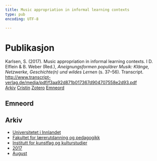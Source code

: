 ```yaml
---
title: Music appropriation in informal learning contexts
type: pub
encoding: UTF-8

---
```

<h1>Publikasjon</h1>
<article id="csl-bib-container-MKCH42V5" class="csl-bib-container">
  <div class="csl-bib-body"> <div class="csl-entry">Karlsen, S. (2017). Music appropriation in informal learning contexts. I D. Elflein &#38; B. Weber (Red.), <i>Aneignungsformen populärer Musik: Klänge, Netzwerke, Geschichte(n) und wildes Lernen</i> (s. 37–56). Transcript. <a href="http://www.transcript-verlag.de/media/pdf/f3aa92d871b017367d904707558e2d93.pdf">http://www.transcript-verlag.de/media/pdf/f3aa92d871b017367d904707558e2d93.pdf</a></div> </div>
  <div class="csl-bib-buttons">
    <a href="#taxonomy-article-MKCH42V5" alt="archive" class="csl-bib-button">Arkiv</a>
    <a href="https://app.cristin.no/results/show.jsf?id=1485209" alt="Cristin" class="csl-bib-button">Cristin</a>
    <a href="http://zotero.org/groups/5881554/items/MKCH42V5" alt="Zotero" class="csl-bib-button">Zotero</a>
    <a href="#keywords-article-MKCH42V5" alt="keywords" class="csl-bib-button">Emneord</a>
  </div>
  <div id="csl-bib-meta-container-MKCH42V5"></div>
</article>
<div id="csl-bib-meta-MKCH42V5" class="csl-bib-meta">
  <article id="keywords-article-MKCH42V5" class="keywords-article">
    <h1>Emneord</h1>
    
  </article>
  <article id="taxonomy-article-MKCH42V5" class="taxonomy-article">
    <h1>Arkiv</h1>
    <ul>
      <li><a href="{{< params subfolder >}}nn/archive/?key=3DCRN523">Universitetet i Innlandet</a></li>
      <li><a href="{{< params subfolder >}}nn/archive/?key=WYNZA47F">Fakultet for lærerutdanning og pedagogikk</a></li>
      <li><a href="{{< params subfolder >}}nn/archive/?key=VBB2T4VJ">Institutt for kunstfag og kulturstudier</a></li>
      <li><a href="{{< params subfolder >}}nn/archive/?key=5F26UTRK">2017</a></li>
      <li><a href="{{< params subfolder >}}nn/archive/?key=PQZEATI8">August</a></li>
    </ul>
  </article>
</div>
